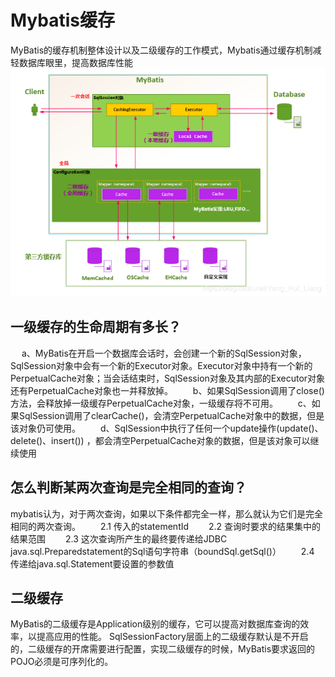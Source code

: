 # Mybatis缓存
   MyBatis的缓存机制整体设计以及二级缓存的工作模式，Mybatis通过缓存机制减轻数据库眼里，提高数据库性能
![mybatis_cache](../image/mybatis_cache.png)




## 一级缓存的生命周期有多长？
　  a、MyBatis在开启一个数据库会话时，会创建一个新的SqlSession对象，SqlSession对象中会有一个新的Executor对象。Executor对象中持有一个新的PerpetualCache对象；当会话结束时，SqlSession对象及其内部的Executor对象还有PerpetualCache对象也一并释放掉。
　　b、如果SqlSession调用了close()方法，会释放掉一级缓存PerpetualCache对象，一级缓存将不可用。
　　c、如果SqlSession调用了clearCache()，会清空PerpetualCache对象中的数据，但是该对象仍可使用。
　　d、SqlSession中执行了任何一个update操作(update()、delete()、insert()) ，都会清空PerpetualCache对象的数据，但是该对象可以继续使用

## 怎么判断某两次查询是完全相同的查询？
   mybatis认为，对于两次查询，如果以下条件都完全一样，那么就认为它们是完全相同的两次查询。
　　2.1 传入的statementId
　　2.2 查询时要求的结果集中的结果范围
　　2.3 这次查询所产生的最终要传递给JDBC java.sql.Preparedstatement的Sql语句字符串（boundSql.getSql()）
　　2.4 传递给java.sql.Statement要设置的参数值

## 二级缓存
   MyBatis的二级缓存是Application级别的缓存，它可以提高对数据库查询的效率，以提高应用的性能。
   SqlSessionFactory层面上的二级缓存默认是不开启的，二级缓存的开席需要进行配置，实现二级缓存的时候，MyBatis要求返回的POJO必须是可序列化的。
